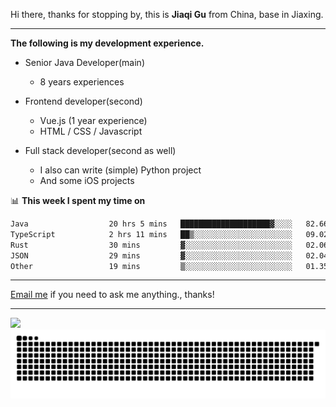 Hi there, thanks for stopping by, this is **Jiaqi Gu** from China, base in Jiaxing.

---

**The following is my development experience.**

- Senior Java Developer(main)
  - 8 years experiences

- Frontend developer(second)
  - Vue.js (1 year experience)
  - HTML / CSS / Javascript
  
- Full stack developer(second as well)
  - I also can write (simple) Python project
  - And some iOS projects

📊 **This week I spent my time on**
<!--START_SECTION:waka-->

```txt
Java                  20 hrs 5 mins   ████████████████████▓░░░░   82.66 %
TypeScript            2 hrs 11 mins   ██▒░░░░░░░░░░░░░░░░░░░░░░   09.02 %
Rust                  30 mins         ▓░░░░░░░░░░░░░░░░░░░░░░░░   02.06 %
JSON                  29 mins         ▓░░░░░░░░░░░░░░░░░░░░░░░░   02.04 %
Other                 19 mins         ▒░░░░░░░░░░░░░░░░░░░░░░░░   01.35 %
```

<!--END_SECTION:waka-->

---

[Email me](mailto:htk2klwgr@mozmail.com?subject=Hiring_from_GitHub) if you need to ask me anything., thanks!

---

![]( https://visitor-badge.glitch.me/badge?page_id=githubgujiaqi)
![]( https://github.com/droid-Q/droid-Q/raw/output/github-contribution-grid-snake.svg#gh-dark-mode-only)
